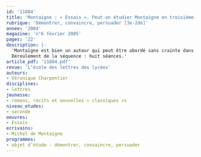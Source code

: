 ```yaml
---
id: '11884'
title: 'Montaigne : « Essais ». Peut-on étudier Montaigne en troisième-seconde ?'
rubrique: 'Démontrer, convaincre, persuader [3e-2de]'
annee: '2004'
magazine: 'n°6 février 2005'
pages: '22'
description: |-
  'Montaigne est bien un auteur qui peut être abordé sans crainte dans la perspective de la liaison entre la troisième et la seconde. D’une part, il s’insère aisément dans le programme de troisième, dans la mesure où il permet de grouper trois directions essentielles indiquées par les Instructions officielles : l’expression de soi, la prise en compte d’autrui, et les formes de l’argumentation. D’autre part, il offre l’opportunité d’une préparation efficace à la classe de seconde : en effet, une partie du programme insiste sur l’argumentation, avec comme thèmes « le même et l’autre », ainsi que « l’éducation ». Ces deux libellés sont très souvent traités par les enseignants en début d’année, puisqu’ils permettent de réactiver les acquis de la troisième et d’évoquer des thèmes comme la différence, l’altérité, le racisme… Au-delà de la seconde, Montaigne sera abordé en première dans le cadre du récit autobiographique ou de l’argumentation et, en terminale, sous l’angle de la philosophie. On voit donc l’intérêt pour les élèves de rencontrer assez tôt dans leur cursus cet auteur réputé difficile. Une difficulté qui n’est plus à redouter, puisque l’école des loisirs propose dans la collection « Classiques abrégés » une édition des « Essais » conçue pour faciliter leur lecture tout en conservant au texte sa « couleur », et le rythme de la pensée de Montaigne, « à sauts et à gambades ».
  Déroulement de la séquence : huit séances.'
article_pdf: '11884.pdf'
revue: 'L’école des lettres des lycées'
auteurs:
- Véronique Charpentier
disciplines:
- lettres
jeunesse:
- romans, récits et nouvelles « classiques »s
niveau_etudes:
- seconde
oeuvres:
- Essais
ecrivains:
- Michel de Montaigne
programmes:
- objet d’étude - démontrer, convaincre, persuader
---
```

